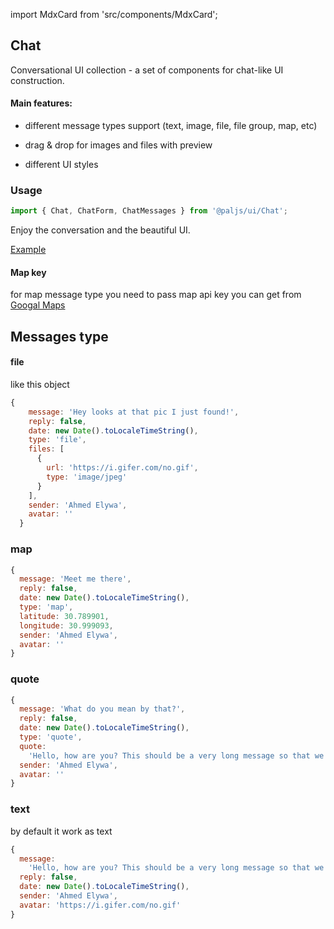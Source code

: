 import MdxCard from 'src/components/MdxCard';

<MdxCard>

## Chat

Conversational UI collection - a set of components for chat-like UI construction.

#### Main features:

- different message types support (text, image, file, file group, map, etc)

- drag & drop for images and files with preview

- different UI styles

</MdxCard>

<MdxCard>

### Usage

```js
import { Chat, ChatForm, ChatMessages } from '@paljs/ui/Chat';
```

Enjoy the conversation and the beautiful UI.

[Example](demo://Example.tsx)


</MdxCard>

<MdxCard>

#### Map key

for map message type you need to pass map api key you can get from [Googal Maps](https://cloud.google.com/maps-platform/)

## Messages type

#### file

like this object

```js
{
    message: 'Hey looks at that pic I just found!',
    reply: false,
    date: new Date().toLocaleTimeString(),
    type: 'file',
    files: [
      {
        url: 'https://i.gifer.com/no.gif',
        type: 'image/jpeg'
      }
    ],
    sender: 'Ahmed Elywa',
    avatar: ''
  }
```

### map

```js
{
  message: 'Meet me there',
  reply: false,
  date: new Date().toLocaleTimeString(),
  type: 'map',
  latitude: 30.789901,
  longitude: 30.999093,
  sender: 'Ahmed Elywa',
  avatar: ''
}
```

### quote

```jsx
{
  message: 'What do you mean by that?',
  reply: false,
  date: new Date().toLocaleTimeString(),
  type: 'quote',
  quote:
    'Hello, how are you? This should be a very long message so that we can test how it fit into the screen.',
  sender: 'Ahmed Elywa',
  avatar: ''
}
```

### text

by default it work as text

```js
{
  message:
    'Hello, how are you? This should be a very long message so that we can test how it fit into the screen.',
  reply: false,
  date: new Date().toLocaleTimeString(),
  sender: 'Ahmed Elywa',
  avatar: 'https://i.gifer.com/no.gif'
}
```

</MdxCard>
